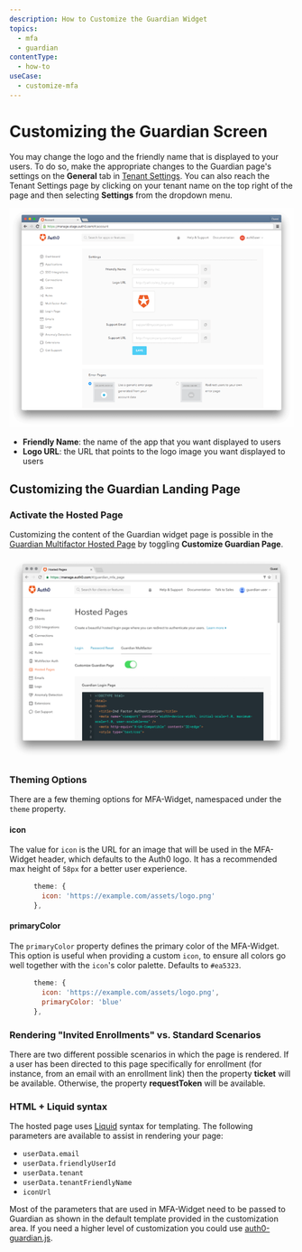 ```yaml
---
description: How to Customize the Guardian Widget
topics:
  - mfa
  - guardian
contentType:
  - how-to
useCase:
  - customize-mfa
---
```

# Customizing the Guardian Screen

You may change the logo and the friendly name that is displayed to your users. To do so, make the appropriate changes to the Guardian page's settings on the **General** tab in [Tenant Settings](${manage_url}/#/tenant). You can also reach the Tenant Settings page by clicking on your tenant name on the top right of the page and then selecting **Settings** from the dropdown menu.

![](/media/articles/mfa/guardian-logo-and-name-settings.png)

* **Friendly Name**: the name of the app that you want displayed to users
* **Logo URL**: the URL that points to the logo image you want displayed to users

## Customizing the Guardian Landing Page

### Activate the Hosted Page

Customizing the content of the Guardian widget page is possible in the [Guardian Multifactor Hosted Page](${manage_url}/#/guardian_mfa_page) by toggling __Customize Guardian Page__.

![](/media/articles/mfa/guardian-mfa-hosted-page.png)

### Theming Options

There are a few theming options for MFA-Widget, namespaced under the `theme` property.

#### icon

The value for `icon` is the URL for an image that will be used in the MFA-Widget header, which defaults to the Auth0 logo. It has a recommended max height of `58px` for a better user experience.

```js
      theme: {
        icon: 'https://example.com/assets/logo.png'
      },
```

#### primaryColor

The `primaryColor` property defines the primary color of the MFA-Widget. This option is useful when providing a custom `icon`, to ensure all colors go well together with the `icon`'s color palette. Defaults to `#ea5323`.

```js
      theme: {
        icon: 'https://example.com/assets/logo.png',
        primaryColor: 'blue'
      },
```

### Rendering "Invited Enrollments" vs. Standard Scenarios

There are two different possible scenarios in which the page is rendered. If a user has been directed to this page specifically for enrollment (for instance, from an email with an enrollment link) then the property **ticket** will be available. Otherwise, the property **requestToken** will be available.

### HTML + Liquid syntax

The hosted page uses [Liquid](https://github.com/Shopify/liquid/wiki/Liquid-for-Designers) syntax for templating.
The following parameters are available to assist in rendering your page:

* `userData.email` 
* `userData.friendlyUserId`
* `userData.tenant`
* `userData.tenantFriendlyName`
* `iconUrl`

Most of the parameters that are used in MFA-Widget need to be passed to Guardian as shown in the default template provided in the customization area.
If you need a higher level of customization you could use [auth0-guardian.js](https://github.com/auth0/auth0-guardian.js/tree/master/example).
